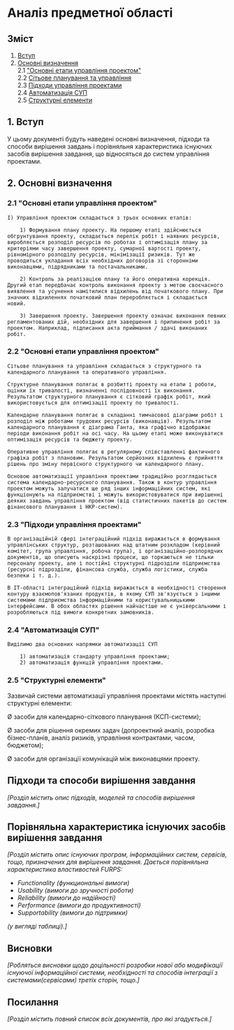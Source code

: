 # Аналіз предметної області

## Зміст

1. [Вступ](#intro)
2. [Основні визначення](#basic_notation)  
   2.1 ["Основні етапи управління проектом"](#Project_management_main2.1)  
   2.2 [Сітьове планування та управління](#Planning_paradigm2.2)  
   2.3 [Підходи управління проектами](#Management_approaches2.3)  
   2.4 [Автоматизація СУП](#Automation2.4)  
   2.5 [Структурні елементи](#Structure_element2.5)  

## <a name="intro">1. Вступ</a>

У цьому документі будуть наведені основні визначення, підходи та способи вирішення завдань і порівняльня характеристика існуючих засобів вирішення завдання, що відносяться до систем управління проектами. 


## <a name="basic_notation">2. Основні визначення</a>

### <a name="Project_management_main2.1">2.1 "Основні етапи управління проектом"</a>

    I) Управління проектом складається з трьох основних етапів:

        1) Формування плану проекту. На першому етапі здійснюється обгрунтування проекту, складається перелік робіт і наявних ресурсів, виробляється розподіл ресурсів по роботах і оптимізація плану за критеріями часу завершення проекту, сумарної вартості проекту, рівномірного розподілу ресурсів, мінімізації ризиків. Тут же проводиться укладання всіх необхідних договорів зі сторонніми виконавцями, підрядниками та постачальниками.

        2) Контроль за реалізацією плану та його оперативна корекція. Другий етап передбачає контроль виконання проекту з метою своєчасного виявлення та усунення намітилися відхилень від початкового плану. При значних відхиленнях початковий план переробляється і складається новий.

        3) Завершення проекту. Завершення проекту означає виконання певних регламентованих дій, необхідних для завершення і припинення робіт за проектом. Наприклад, підписання акта приймання / здачі виконаних робіт.

### <a name="Planning_paradigm2.2">2.2 "Основні етапи управління проектом"</a>

    Сітьове планування та управління складається з структурного та календарного планування та оперативного управління.

    Структурне планування полягає в розбитті проекту на етапи і роботи, оцінки їх тривалості, визначенні послідовності їх виконання. Результатом структурного планування є сітковий графік робіт, який використовується для оптимізації проекту по тривалості.

    Календарне планування полягає в складанні тимчасової діаграми робіт і розподіл між роботами трудових ресурсів (виконавців). Результатом календарного планування є діаграма Ганта, яка графічно відображає періоди виконання робіт на осі часу. На цьому етапі може виконуватися оптимізація ресурсів та бюджету проекту.

    Оперативне управління полягає в регулярному співставленні фактичного графіка робіт з плановим. Результатом серйозних відхилень є прийняття рішень про зміну первісного структурного чи календарного плану.

    Основою автоматизації управління проектами традиційно розглядається система календарно-ресурсного планування. Також в контур управління проектом можуть залучатися ще ряд інших інформаційних систем, які функціонують на підприємстві і можуть використовуватися при вирішенні деяких завдань управління проектом (від статистичних пакетів до систем фінансового планування і НКР-систем).

### <a name="Management_approaches2.3">2.3 "Підходи управління проектами"</a>

    В організаційній сфері інтеграційний підхід виражається в формування управлінських структур, розташованих над штатним розкладом (керівний комітет, група управління, робоча група), і організаційно-розпорядчих документів, що описують наскрізні процеси, що торкаються не тільки персоналу проекту, але і постійні структурні підрозділи підприємства (ресурсні підрозділи, фінансова служба, служба логістики, служба безпеки і т. д.).

    В IT-області інтеграційний підхід виражається в необхідності створення контуру взаємопов'язаних продуктів, в якому СУП зв'язується з іншими системами підприємства інформаційними та користувальницькими інтерфейсами. В обох областях рішення найчастіше не є універсальними і розробляються під вимоги конкретних замовників.

### <a name="Automation2.4">2.4 "Автоматизація СУП"</a>

    Виділимо два основних напрямки автоматизації СУП

        1) автоматизація стандарту управління проектами;
        2) автоматизація функцій управління проектами.

### <a name="Structure_element2.5">2.5 "Структурні елементи"</a>

Зазвичай системи автоматизації управління проектами містять наступні структурні елементи:

Ø   засоби для календарно-сіткового планування (КСП-системи);

Ø   засоби для рішення окремих задач (допроектний аналіз, розробка бізнес-планів, аналіз ризиків, управління контрактами, часом, бюджетом);

Ø   засоби для організації комунікацій між виконавцями проекту.

## Підходи та способи вирішення завдання

*[Розділ містить опис підходів, моделей та способів вирішення завдання.]*

## Порівняльна характеристика існуючих засобів вирішення завдання

*[Розділ містить опис існуючих програм, інформаційних систем, сервісів, тощо, призначених для вирішення 
завдання. Дається порівняльна характеристика властивостей FURPS:*
- *Functionality (функциональні вимоги)*
- *Usability (вимоги до зручності роботи)*
- *Reliability (вимоги до надійності)*
- *Performance (вимоги до продуктивності)*
- *Supportability (вимоги до підтримки)*

 *(у вигляді таблиці).]*

## Висновки

*[Робляться висновки щодо доцільності розробки нової або модифікації існуючої інформаційної системи, необхідності та способів інтеграції з системами(сервісами) третіх сторін, тощо.]*

## Посилання

*[Розділ містить повний список всіх документів, про які згадується.]*
